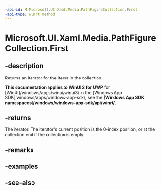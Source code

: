 ```yaml
---
-api-id: M:Microsoft.UI.Xaml.Media.PathFigureCollection.First
-api-type: winrt method
---
```


<!-- Method syntax
public Windows.Foundation.Collections.IIterator<Windows.UI.Xaml.Media.PathFigure> First()
-->

# Microsoft.UI.Xaml.Media.PathFigureCollection.First

## -description
Returns an iterator for the items in the collection.

**This documentation applies to WinUI 2 for UWP** for [WinUI]/windows/apps/winui/winui3/ in the [Windows App SDK]/windows/apps/windows-app-sdk/, see the **[Windows App SDK namespaces]/windows/windows-app-sdk/api/winrt/**.

## -returns
The iterator. The iterator's current position is the 0-index position, or at the collection end if the collection is empty.

## -remarks

## -examples

## -see-also
